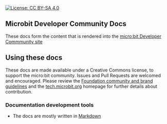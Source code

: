 [![License: CC BY-SA 4.0](https://img.shields.io/badge/License-CC%20BY--SA%204.0-lightgrey.svg)](https://creativecommons.org/licenses/by-sa/4.0/)

## Microbit Developer Community Docs

These docs form the content that is rendered into the [micro:bit Developer Commmunity site](http://tech.microbit.org)

## Using these docs

These docs are made available under a Creative Commons license, to support the micro:bit community. Issues and Pull Requests are welcomed and encouraged. Please review the [Foundation community and brand guidelines](https://microbit.org/community/) and the [tech.microbit.org](http://tech.microbit.org) homepage for further details about contribution.

### Documentation development tools

 - The docs are mostly written in [Markdown](https://github.com/adam-p/markdown-here/wiki/Markdown-Cheatsheet) 
